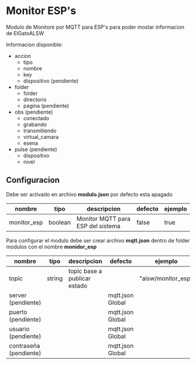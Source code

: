 # Monitor ESP's 

Modulo de Monitore por MQTT para ESP's para poder mostar informacion de ElGatoALSW

Informacion disponible:
* accion
  * tipo
  * nombre
  * key
  * dispositivo (pendiente)
* folder
  * folder
  * directorio
  * pagina (pendiente)
* obs (pendiente)
  * conectado
  * grabando
  * transmitiendo
  * virtual_camara
  * esena
* pulse (pendiente)
  * dispositivo 
  * nivel

## Configuracion

Debe ser activado en archivo **modulo.json** por defecto esta apagado

| nombre      | tipo    | descripcion                       | defecto | ejemplo |
| ----------- | ------- | --------------------------------- | ------- | ------- |
| monitor_esp | boolean | Monitor MQTT para ESP del sistema | false   | true    |

Para configurar el modulo debe ser crear archivo **mqtt.json** dentro de folder modulos con el nombre **monidor_esp**

| nombre                 | tipo   | descripcion                  | defecto          | ejemplo            |
| ---------------------- | ------ | ---------------------------- | ---------------- | ------------------ |
| topic                  | string | topic base a publicar estado |                  | "alsw/monitor_esp" |
| server (pendiente)     |        |                              | mqtt.json Global |                    |
| puerto (pendiente)     |        |                              | mqtt.json Global |                    |
| usuario (pendiente)    |        |                              | mqtt.json Global |                    |
| contraseña (pendiente) |        |                              | mqtt.json Global |                    |

